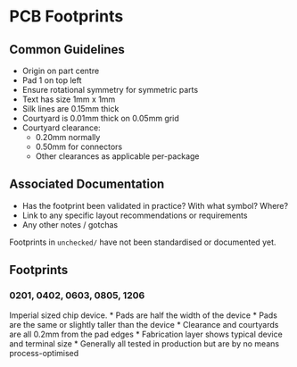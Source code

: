 # PCB Footprints

## Common Guidelines
* Origin on part centre
* Pad 1 on top left
* Ensure rotational symmetry for symmetric parts
* Text has size 1mm x 1mm
* Silk lines are 0.15mm thick
* Courtyard is 0.01mm thick on 0.05mm grid
* Courtyard clearance:
    * 0.20mm normally
    * 0.50mm for connectors
    * Other clearances as applicable per-package

## Associated Documentation
* Has the footprint been validated in practice? With what symbol? Where?
* Link to any specific layout recommendations or requirements
* Any other notes / gotchas

Footprints in `unchecked/` have not been standardised or documented yet.

## Footprints

### 0201, 0402, 0603, 0805, 1206

Imperial sized chip device.
    * Pads are half the width of the device
    * Pads are the same or slightly taller than the device
    * Clearance and courtyards are all 0.2mm from the pad edges
    * Fabrication layer shows typical device and terminal size
    * Generally all tested in production but are by no means process-optimised
